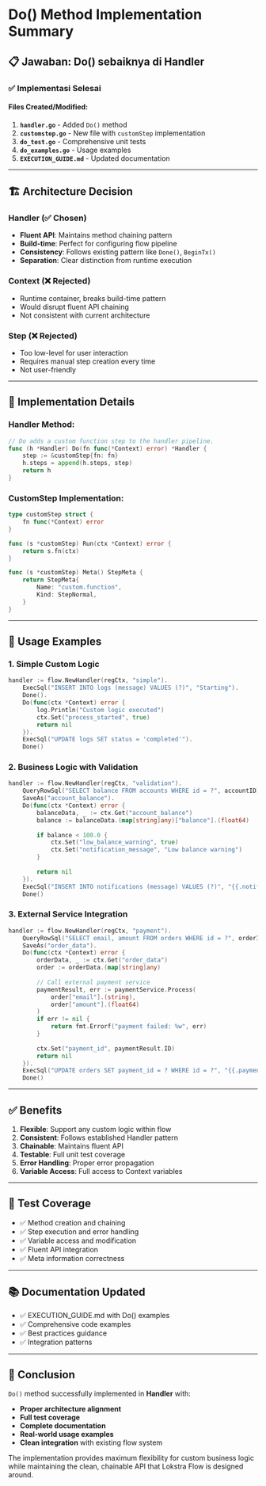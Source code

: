 # Do() Method Implementation Summary

## 📋 **Jawaban: Do() sebaiknya di Handler**

### ✅ **Implementasi Selesai**

#### **Files Created/Modified:**
1. **`handler.go`** - Added `Do()` method
2. **`customstep.go`** - New file with `customStep` implementation  
3. **`do_test.go`** - Comprehensive unit tests
4. **`do_examples.go`** - Usage examples
5. **`EXECUTION_GUIDE.md`** - Updated documentation

---

## 🏗️ **Architecture Decision**

### **Handler (✅ Chosen)**
- **Fluent API**: Maintains method chaining pattern
- **Build-time**: Perfect for configuring flow pipeline
- **Consistency**: Follows existing pattern like `Done()`, `BeginTx()`
- **Separation**: Clear distinction from runtime execution

### **Context (❌ Rejected)**
- Runtime container, breaks build-time pattern
- Would disrupt fluent API chaining
- Not consistent with current architecture

### **Step (❌ Rejected)**  
- Too low-level for user interaction
- Requires manual step creation every time
- Not user-friendly

---

## 🔧 **Implementation Details**

### **Handler Method:**
```go
// Do adds a custom function step to the handler pipeline.
func (h *Handler) Do(fn func(*Context) error) *Handler {
    step := &customStep{fn: fn}
    h.steps = append(h.steps, step)
    return h
}
```

### **CustomStep Implementation:**
```go
type customStep struct {
    fn func(*Context) error
}

func (s *customStep) Run(ctx *Context) error {
    return s.fn(ctx)
}

func (s *customStep) Meta() StepMeta {
    return StepMeta{
        Name: "custom.function",
        Kind: StepNormal,
    }
}
```

---

## 📖 **Usage Examples**

### **1. Simple Custom Logic**
```go
handler := flow.NewHandler(regCtx, "simple").
    ExecSql("INSERT INTO logs (message) VALUES (?)", "Starting").
    Done().
    Do(func(ctx *Context) error {
        log.Println("Custom logic executed")
        ctx.Set("process_started", true)
        return nil
    }).
    ExecSql("UPDATE logs SET status = 'completed'").
    Done()
```

### **2. Business Logic with Validation**
```go
handler := flow.NewHandler(regCtx, "validation").
    QueryRowSql("SELECT balance FROM accounts WHERE id = ?", accountID).
    SaveAs("account_balance").
    Do(func(ctx *Context) error {
        balanceData, _ := ctx.Get("account_balance")
        balance := balanceData.(map[string]any)["balance"].(float64)
        
        if balance < 100.0 {
            ctx.Set("low_balance_warning", true)
            ctx.Set("notification_message", "Low balance warning")
        }
        
        return nil
    }).
    ExecSql("INSERT INTO notifications (message) VALUES (?)", "{{.notification_message}}").
    Done()
```

### **3. External Service Integration**
```go
handler := flow.NewHandler(regCtx, "payment").
    QueryRowSql("SELECT email, amount FROM orders WHERE id = ?", orderID).
    SaveAs("order_data").
    Do(func(ctx *Context) error {
        orderData, _ := ctx.Get("order_data")
        order := orderData.(map[string]any)
        
        // Call external payment service
        paymentResult, err := paymentService.Process(
            order["email"].(string), 
            order["amount"].(float64)
        )
        if err != nil {
            return fmt.Errorf("payment failed: %w", err)
        }
        
        ctx.Set("payment_id", paymentResult.ID)
        return nil
    }).
    ExecSql("UPDATE orders SET payment_id = ? WHERE id = ?", "{{.payment_id}}", orderID).
    Done()
```

---

## ✅ **Benefits**

1. **Flexible**: Support any custom logic within flow
2. **Consistent**: Follows established Handler pattern
3. **Chainable**: Maintains fluent API
4. **Testable**: Full unit test coverage
5. **Error Handling**: Proper error propagation
6. **Variable Access**: Full access to Context variables

---

## 🧪 **Test Coverage**

- ✅ Method creation and chaining
- ✅ Step execution and error handling  
- ✅ Variable access and modification
- ✅ Fluent API integration
- ✅ Meta information correctness

---

## 📚 **Documentation Updated**

- ✅ EXECUTION_GUIDE.md with Do() examples
- ✅ Comprehensive code examples
- ✅ Best practices guidance
- ✅ Integration patterns

---

## 🎯 **Conclusion**

`Do()` method successfully implemented in **Handler** with:
- **Proper architecture alignment**
- **Full test coverage** 
- **Complete documentation**
- **Real-world usage examples**
- **Clean integration** with existing flow system

The implementation provides maximum flexibility for custom business logic while maintaining the clean, chainable API that Lokstra Flow is designed around.
